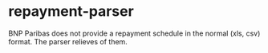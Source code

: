 # repayment-parser
BNP Paribas does not provide a repayment schedule in the normal (xls, csv) format. The parser relieves of them.
